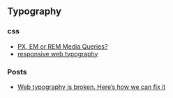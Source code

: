 ## Typography

### css
- [PX, EM or REM Media Queries?](zellwk.com/blog/media-query-units)
- [responsive web typography](http://www.zell-weekeat.com/responsive-typography/)

### Posts
- [Web typography is broken. Here’s how we can fix it](www.studiothick.com/essays/web-typography-is-broken)
